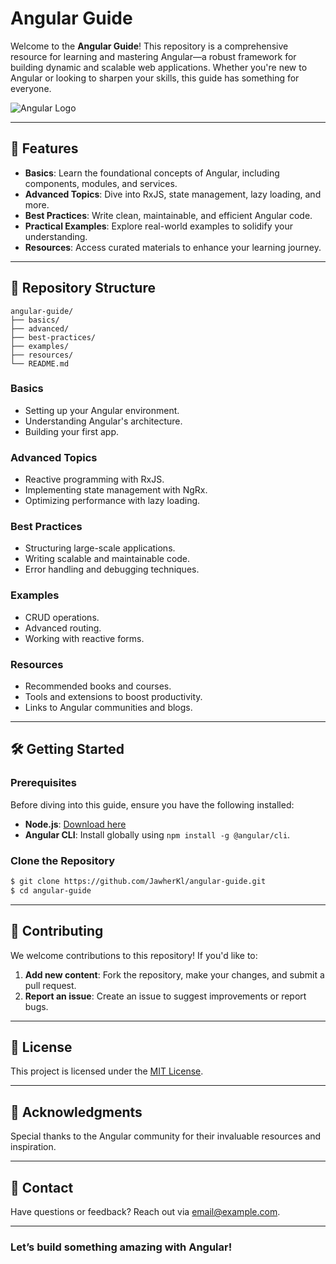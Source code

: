 # Angular Guide

Welcome to the **Angular Guide**! This repository is a comprehensive resource for learning and mastering Angular—a robust framework for building dynamic and scalable web applications. Whether you're new to Angular or looking to sharpen your skills, this guide has something for everyone.

![Angular Logo](https://angular.io/assets/images/logos/angular/angular.svg)

---

## 🚀 Features

- **Basics**: Learn the foundational concepts of Angular, including components, modules, and services.
- **Advanced Topics**: Dive into RxJS, state management, lazy loading, and more.
- **Best Practices**: Write clean, maintainable, and efficient Angular code.
- **Practical Examples**: Explore real-world examples to solidify your understanding.
- **Resources**: Access curated materials to enhance your learning journey.

---

## 📂 Repository Structure

```
angular-guide/
├── basics/
├── advanced/
├── best-practices/
├── examples/
├── resources/
└── README.md
```

### **Basics**
- Setting up your Angular environment.
- Understanding Angular's architecture.
- Building your first app.

### **Advanced Topics**
- Reactive programming with RxJS.
- Implementing state management with NgRx.
- Optimizing performance with lazy loading.

### **Best Practices**
- Structuring large-scale applications.
- Writing scalable and maintainable code.
- Error handling and debugging techniques.

### **Examples**
- CRUD operations.
- Advanced routing.
- Working with reactive forms.

### **Resources**
- Recommended books and courses.
- Tools and extensions to boost productivity.
- Links to Angular communities and blogs.

---

## 🛠️ Getting Started

### Prerequisites

Before diving into this guide, ensure you have the following installed:

- **Node.js**: [Download here](https://nodejs.org/)
- **Angular CLI**: Install globally using `npm install -g @angular/cli`.

### Clone the Repository

```bash
$ git clone https://github.com/JawherKl/angular-guide.git
$ cd angular-guide
```

---

## 🤝 Contributing

We welcome contributions to this repository! If you'd like to:

1. **Add new content**: Fork the repository, make your changes, and submit a pull request.
2. **Report an issue**: Create an issue to suggest improvements or report bugs.

---

## 📜 License

This project is licensed under the [MIT License](LICENSE).

---

## 🌟 Acknowledgments

Special thanks to the Angular community for their invaluable resources and inspiration.

---

## 📧 Contact

Have questions or feedback? Reach out via [email@example.com](mailto:email@example.com).

---

### Let’s build something amazing with Angular!

